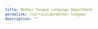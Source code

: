 ```yaml
---
title: Mother Tongue Language Department
permalink: /curriculum/mother-tongue/
description: ""
---
```

